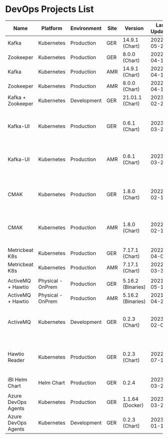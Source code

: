 # DevOps Projects List

| **Name** | **Platform** | **Environment** | **Site** | **Version** | **Last Updated** | **Links** |
| --- | --- | --- | --- | --- | --- | --- |
| Kafka | Kubernetes | Production | GER | 14.9.1 (Chart) | 2022-05-22 | [Rancher Link](https://ger.caas.intel.com/p/c-xx6ck:p-grj9r/apps/p-grj9r:kafka) |
| Zookeeper | Kubernetes | Production | GER | 8.0.0 (Chart) | 2022-04-13 | [Rancher Link](https://ger.caas.intel.com/p/c-xx6ck:p-grj9r/apps/p-grj9r:zookeeper) |
| Kafka | Kubernetes | Production | AMR | 14.9.1 (Chart) | 2022-04-10 | [Rancher Link](https://amr.caas.intel.com/p/c-kvb4j:p-dn54x/apps/p-dn54x:kafka) |
| Zookeeper | Kubernetes | Production | AMR | 8.0.0 (Chart) | 2022-04-10 | [Rancher Link](https://amr.caas.intel.com/p/c-kvb4j:p-dn54x/apps/p-dn54x:zookeeper) |
| Kafka + Zookeeper | Kubernetes | Development | GER | 21.01.1 (Chart) | 2023-02-21 | [Rancher Link](https://ger.caas.intel.com/p/c-xx6ck:p-sgvbn/apps/p-sgvbn:kafka-dev) |
|     |     |     |     |     |     |     |
| Kafka-UI | Kubernetes | Production | GER | 0.6.1 (Chart) | 2023-03-28 | [Product Web UI](http://libi-kafkaui.iil.intel.com)  \|  [Rancher Link](https://ger.caas.intel.com/p/c-xx6ck:p-b95tt/apps/p-b95tt:kafka-ui) |
| Kafka-UI | Kubernetes | Production | AMR | 0.6.1 (Chart) | 2023-03-28 | [Product Web UI](http://libi-kafkaui.pdx.intel.com)  \|  [Rancher Link](https://amr.caas.intel.com/p/c-kvb4j:p-cbhwk/apps/p-cbhwk:kafka-ui) |
|     |     |     |     |     |     |     |
| CMAK | Kubernetes | Production | GER | 1.8.0 (Chart) | 2022-02-10 | [Product Web UI](http://libi-cmak.iil.intel.com/)  \|  [Rancher Link](https://ger.caas.intel.com/p/c-xx6ck:p-b95tt/apps/p-b95tt:cmak-operator) |
| CMAK | Kubernetes | Production | AMR | 1.8.0 (Chart) | 2022-02-10 | [Product Web UI](http://libi-cmak.pdx.intel.com/)  \|  [Rancher Link](https://amr.caas.intel.com/p/c-kvb4j:p-cbhwk/apps/p-cbhwk:cmak-operator) |
|     |     |     |     |     |     |     |
| Metricbeat K8s | Kubernetes | Production | GER | 7.17.1 (Chart) | 2022-04-04 | [Rancher Link](https://ger.caas.intel.com/p/c-xx6ck:p-grj9r/apps/p-grj9r:metricbeat) |
| Metricbeat K8s | Kubernetes | Production | AMR | 7.17.1 (Chart) | 2022-03-30 | [Rancher Link](https://amr.caas.intel.com/p/c-kvb4j:p-dn54x/apps/p-dn54x:metricbeat) |
|     |     |     |     |     |     |     |
| ActiveMQ + Hawtio | Physical - OnPrem | Production | GER | 5.16.2 (Binaries) | 2021-05-12 | [Product Web UI](http://libi-activemq.iil.intel.com:8161/hawtio/) |
| ActiveMQ + Hawtio | Physical - OnPrem | Production | AMR | 5.16.2 (Binaries) | 2021-04-21 | [Product Web UI](http://libi-activemq.pdx.intel.com:8161/hawtio/) |
| ActiveMQ | Kubernetes | Development | GER | 0.2.3 (Chart) | 2023-02-02 | [Product Web UI](http://ibi-activemq-dev.iglb.intel.com/)  \|  [Rancher Link](https://ger.caas.intel.com/p/c-xx6ck:p-sgvbn/apps/p-sgvbn:ibi-activemq-dev) |
|     |     |     |     |     |     |     |
| Hawtio Reader | Kubernetes | Production | GER | 0.2.3 (Chart) | 2022-07-11 | [Product Web UI](http://ibi-activemq-ui.iglb.intel.com)  \|  [Rancher Link](https://ger.caas.intel.com/p/c-xx6ck:p-b95tt/apps/p-b95tt:hawtioreader) |
|     |     |     |     |     |     |     |
| iBI Helm Chart | Helm Chart | Production | GER | 0.2.4 | 2023-03-23 | [Registry Link](https://ger-is-registry.caas.intel.com/harbor/projects/239/helm-charts/ibi-service/versions) |
|     |     |     |     |     |     |     |
| Azure DevOps Agents | Kubernetes | Production | GER | 1.1.64 (Docker) | 2023-03-21 | [Rancher Link](https://ger.caas.intel.com/p/c-xx6ck:p-grj9r/workload/statefulset:devops:azure-devops-runner) |
| Azure DevOps Agents | Kubernetes | Development | GER | 0.2.3 (Chart) | 2023-01-19 | [Rancher Link](https://ger.caas.intel.com/p/c-xx6ck:p-sgvbn/apps/p-sgvbn:azure-devops-agents-dev) |